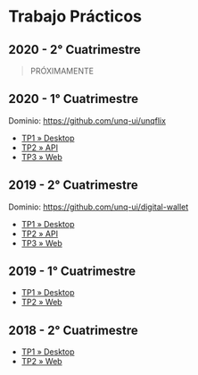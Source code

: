 # Trabajo Prácticos

## 2020 - 2° Cuatrimestre

> PRÓXIMAMENTE

## 2020 - 1° Cuatrimestre

Dominio: <https://github.com/unq-ui/unqflix>

- [TP1 » Desktop](2020s1/TP1-Desktop.md)
- [TP2 » API](2020s1/TP2-API.md)
- [TP3 » Web](2020s1/TP3-Web.md)

## 2019 - 2° Cuatrimestre

Dominio: <https://github.com/unq-ui/digital-wallet>

- [TP1 » Desktop](2019s2/TP1-Desktop.md)
- [TP2 » API](2019s2/TP2-API.md)
- [TP3 » Web](2019s2/TP3-Web.md)

## 2019 - 1° Cuatrimestre

- [TP1 » Desktop](2019s1/TP1-Desktop.md)
- [TP2 » Web](2019s1/TP2-Web.md)

## 2018 - 2° Cuatrimestre

- [TP1 » Desktop](2018s2/TP1-Desktop.pdf)
- [TP2 » Web](2018s2/TP2-Web.pdf)
